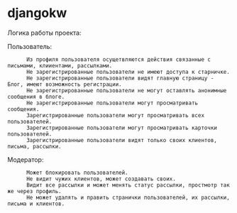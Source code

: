 # djangokw

Логика работы проекта:

  Пользователь: 
  
          Из профиля пользователя осущетвляются действия связанные с письмами, клииентами, рассылками.
          Не зарегистрированные пользователи не имеют доступа к старничке.
          Не зарегистрированные пользователи видят главную страницу - Блог, имеют возможность регистрации.
          Не зарегистрированные пользователи не могут оставлять анонимные сообщения в блоге.
          Не зарегистрированные пользователи могут просматривать сообщения.
          Зарегистрированные пользователи могут просматривать всех пользователей.
          Зарегистрированные пользователи могут просматривать карточки пользователей.
          Зарегистрированные пользователи видят только своих клиентов, письма, рассылки.

 
  Модератор:
  
          Может блокировать пользователей.
          Не видит чужих клиентов, может создавать своих.
          Видит все рассылки и может менять статус рассылки, простмотр так же через профиль.
          Не может удалять и править странички пользователей, их рассылки, письма и клиентов.
